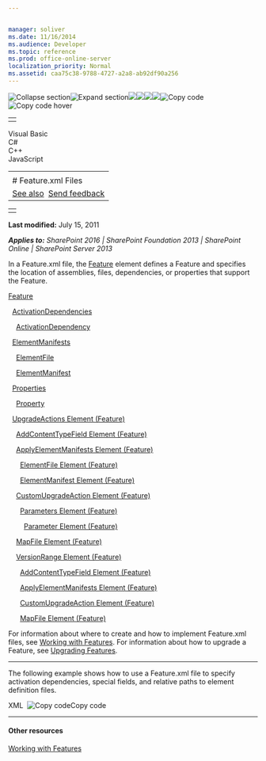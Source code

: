 ```yaml
---


manager: soliver
ms.date: 11/16/2014
ms.audience: Developer
ms.topic: reference
ms.prod: office-online-server
localization_priority: Normal
ms.assetid: caa75c38-9788-4727-a2a8-ab92df90a256
---
```


![Collapse
section](../icons/collapse_all.gif "Collapse section")![Expand
section](../icons/expand_all.gif "Expand section")![](../icons/collapse_all.gif)![](../icons/expand_all.gif)![](../icons/dropdown.gif)![](../icons/dropdownHover.gif)![Copy
code](../icons/copycode.gif "Copy code")![Copy code
hover](../icons/copycodeHighlight.gif "Copy code hover")
<table>
<tbody>
<tr class="odd">
<td align="left"></td>
</tr>
</tbody>
</table>

Visual Basic  
C\#  
C++  
JavaScript  

<table>
<tbody>
<tr class="odd">
<td align="left"><span id="runningHeaderText"></span></td>
</tr>
<tr class="even">
<td align="left"># Feature.xml Files</td>
</tr>
<tr class="odd">
<td align="left"><a href="#seeAlsoToggle">See also</a>  <span id="headfeedbackarea" class="feedbackhead"><a href="javascript:SubmitFeedback(&#39;docthis@Microsoft.com&#39;,&#39;&#39;,&#39;&#39;,&#39;&#39;,&#39;1.0.18082.1225&#39;,&#39;%0\dThank%20you%20for%20your%20feedback.%20The%20developer%20writing%20teams%20use%20your%20feedback%20to%20improve%20documentation.%20While%20we%20are%20reviewing%20your%20feedback,%20we%20may%20send%20you%20e-mail%20to%20ask%20for%20clarification%20or%20feedback%20on%20a%20solution.%20We%20do%20not%20use%20your%20e-mail%20address%20for%20any%20other%20purpose%20and%20we%20delete%20it%20after%20we%20finish%20our%20review.%0\AFor%20further%20information%20about%20the%20privacy%20policies%20of%20Microsoft,%20please%20see%20http://privacy.microsoft.com/en-us/default.aspx.%0\A%0\d&#39;,&#39;Customer%20feedback&#39;);">Send feedback</a></span></td>
</tr>
</tbody>
</table>

<table>
<colgroup>
<col width="100%" />
</colgroup>
<tbody>
<tr class="odd">
<td align="left"></td>
</tr>
</tbody>
</table>

**Last modified:** July 15, 2011

***Applies to:** SharePoint 2016 | SharePoint Foundation 2013 |
SharePoint Online | SharePoint Server 2013*

In a <span class="code">Feature.xml</span> file, the
[Feature](feature-element-feature.htm) element defines a
Feature and specifies the location of assemblies, files, dependencies,
or properties that support the Feature.

[Feature](feature-element-feature.htm)

  [ActivationDependencies](activationdependencies-element-feature.htm)

    [ActivationDependency](activationdependency-element-feature.htm)

  [ElementManifests](elementmanifests-element-feature.htm)

    [ElementFile](elementfile-element-feature.htm)

    [ElementManifest](elementmanifest-element-feature.htm)

  [Properties](properties-element-feature.htm)

    [Property](property-element-feature.htm)

  <span sdata="link">[UpgradeActions Element
(Feature)](upgradeactions-element-feature.htm)</span>

    <span sdata="link">[AddContentTypeField Element
(Feature)](addcontenttypefield-element-feature.htm)</span>

    <span sdata="link">[ApplyElementManifests Element
(Feature)](applyelementmanifests-element-feature.htm)</span>

      <span sdata="link">[ElementFile Element
(Feature)](elementfile-element-feature.htm)</span>

      <span sdata="link">[ElementManifest Element
(Feature)](elementmanifest-element-feature.htm)</span>

    <span sdata="link">[CustomUpgradeAction Element
(Feature)](customupgradeaction-element-feature.htm)</span>

      <span sdata="link">[Parameters Element
(Feature)](parameters-element-feature.htm)</span>

        <span sdata="link">[Parameter Element
(Feature)](parameter-element-feature.htm)</span>

    <span sdata="link">[MapFile Element
(Feature)](mapfile-element-feature.htm)</span>

    <span sdata="link">[VersionRange Element
(Feature)](versionrange-element-feature.htm)</span>

      <span sdata="link">[AddContentTypeField Element
(Feature)](addcontenttypefield-element-feature.htm)</span>

      <span sdata="link">[ApplyElementManifests Element
(Feature)](applyelementmanifests-element-feature.htm)</span>

      <span sdata="link">[CustomUpgradeAction Element
(Feature)](customupgradeaction-element-feature.htm)</span>

      <span sdata="link">[MapFile Element
(Feature)](mapfile-element-feature.htm)</span>

For information about where to create and how to implement <span
class="code">Feature.xml</span> files, see [Working with
Features](http://msdn.microsoft.com/library/ce5f5ce5-1429-439e-9261-2c4ba9788cc1(Office.15).aspx).
For information about how to upgrade a Feature, see [Upgrading
Features](http://msdn.microsoft.com/library/e917f709-6491-4d50-adbe-2ab8f35da990(Office.15).aspx).


--------------------------------------------------------------------------------------------------------------------------------------------------------------------------------------------

The following example shows how to use a <span
class="code">Feature.xml</span> file to specify activation dependencies,
special fields, and relative paths to element definition files.

<span codelanguage="xmlLang"></span>
XML 
<span class="copyCode" onclick="CopyCode(this)"
onkeypress="CopyCode_CheckKey(this, event)"
onmouseover="ChangeCopyCodeIcon(this)"
onmouseout="ChangeCopyCodeIcon(this)" tabindex="0">![Copy
code](../icons/copycode.gif "Copy code")Copy code</span>
    <Feature 
      Id="11111111-1111-1111-1111-11111111111" 
      Title="Location Services"
      Description="This Feature contains lists and parts that let you link location data to your customer lists."
      Scope="Web">
      <ActivationDependencies>
        <ActivationDependency
          FeatureId="11111111-1111-1111-1111-111111111111" />
      </ActivationDependencies>
      <ElementManifests>
        <ElementManifest 
          Location="Location\LocationPart.xml"/>
        <ElementManifest 
          Location="CustomerLocation\CustomerLocationList.xml"/>
        <ElementFile 
          Location="test.aspx"/>
      </ElementManifests>
      <Properties>
        <Property
          Key="Color"
          Value="Blue"/>
        <Property
          Key="Shape"
          Value="Triangle"/>
      </Properties> 
    </Feature>


-------------------------------------------------------------------------------------------------------------------------------------------------------------------------------------------

#### Other resources

[Working with
Features](http://msdn.microsoft.com/library/ce5f5ce5-1429-439e-9261-2c4ba9788cc1(Office.15).aspx)








